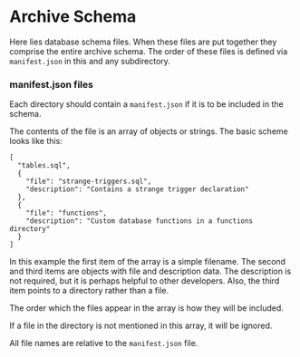 # Archive Schema

Here lies database schema files.
When these files are put together they comprise the entire archive schema.
The order of these files is defined via ``manifest.json``
in this and any subdirectory.

### manifest.json files

Each directory should contain a ``manifest.json``
if it is to be included in the schema.

The contents of the file is an array of objects or strings.
The basic scheme looks like this:

    [
      "tables.sql",
      {
        "file": "strange-triggers.sql",
        "description": "Contains a strange trigger declaration"
      },
      {
        "file": "functions",
        "description": "Custom database functions in a functions directory"
      }
    ]

In this example the first item of the array is a simple filename.
The second and third items are objects with file and description data.
The description is not required, but it is perhaps helpful to other developers.
Also, the third item points to a directory rather than a file.

The order which the files appear in the array is how they will be included.

If a file in the directory is not mentioned in this array,
it will be ignored.

All file names are relative to the ``manifest.json`` file.
